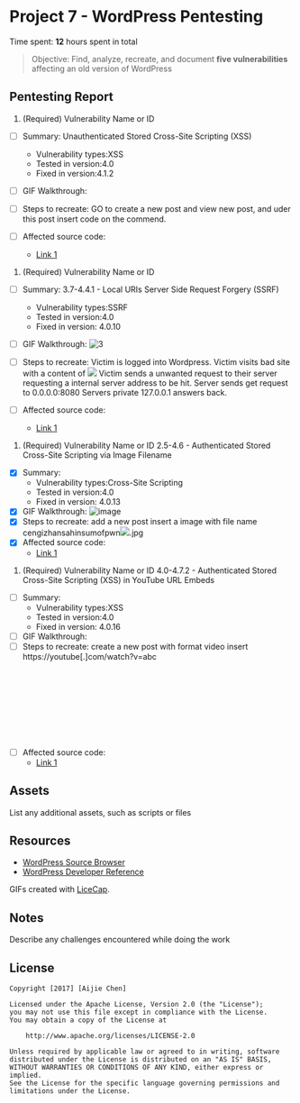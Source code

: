 # Project 7 - WordPress Pentesting

Time spent: **12** hours spent in total

> Objective: Find, analyze, recreate, and document **five vulnerabilities** affecting an old version of WordPress

## Pentesting Report

1. (Required) Vulnerability Name or ID
  - [ ] Summary: Unauthenticated Stored Cross-Site Scripting (XSS)
    - Vulnerability types:XSS
    - Tested in version:4.0
    - Fixed in version:4.1.2 
  - [ ] GIF Walkthrough: 
  
  
  - [ ] Steps to recreate: 
    GO to create a new post and view new post, and uder this post insert code on the commend.
  - [ ] Affected source code:
    - [Link 1](https://cedricvb.be/post/wordpress-stored-xss-vulnerability-4-1-2/)
1. (Required) Vulnerability Name or ID
  - [ ] Summary: 3.7-4.4.1 - Local URIs Server Side Request Forgery (SSRF)
    - Vulnerability types:SSRF
    - Tested in version:4.0
    - Fixed in version: 4.0.10
  - [ ] GIF Walkthrough: 
  ![3](https://user-images.githubusercontent.com/21352483/32157144-0cdef54c-bd18-11e7-9133-6a96a2ab57a1.gif)
  - [ ] Steps to recreate: 
    Victim is logged into Wordpress.
    Victim visits bad site with a content of
    <img src="//myWordpress.com/wp-admin/press-this.php?u=htto://0.0.0.0:8080&url-scan-submit=Scan"/>
    Victim sends a unwanted request to their server requesting a internal server address to be hit.
    Server sends get request to 0.0.0.0:8080
    Servers private 127.0.0.1 answers back.

  - [ ] Affected source code:
    - [Link 1](https://hackerone.com/reports/110801)
1. (Required) Vulnerability Name or ID 2.5-4.6 - Authenticated Stored Cross-Site Scripting via Image Filename
  - [X] Summary: 
    - Vulnerability types:Cross-Site Scripting
    - Tested in version:4.0
    - Fixed in version: 4.0.13
  - [X] GIF Walkthrough:
    ![image](https://user-images.githubusercontent.com/21352483/32157093-a22ea1d4-bd17-11e7-8032-0365992474e7.gif)
  - [X] Steps to recreate: 
      add a new post
      insert a image with file name cengizhansahinsumofpwn<img src=a onerror=alert(document.cookie)>.jpg
  - [X] Affected source code:
    - [Link 1](https://sumofpwn.nl/advisory/2016/persistent_cross_site_scripting_vulnerability_in_wordpress_due_to_unsafe_processing_of_file_names.html)
    
1. (Required) Vulnerability Name or ID 4.0-4.7.2 - Authenticated Stored Cross-Site Scripting (XSS) in YouTube URL Embeds
  - [ ] Summary: 
    - Vulnerability types:XSS
    - Tested in version:4.0
    - Fixed in version: 4.0.16
  - [ ] GIF Walkthrough: 
  - [ ] Steps to recreate:
      create a new post with format video
      insert https://youtube[.]com/watch?v=abc<svg onload=alert(1)> on the context
      pubnish and view post
  - [ ] Affected source code:
    - [Link 1](https://blog.sucuri.net/2017/03/stored-xss-in-wordpress-core.html)

## Assets

List any additional assets, such as scripts or files

## Resources

- [WordPress Source Browser](https://core.trac.wordpress.org/browser/)
- [WordPress Developer Reference](https://developer.wordpress.org/reference/)

GIFs created with [LiceCap](http://www.cockos.com/licecap/).

## Notes

Describe any challenges encountered while doing the work

## License

    Copyright [2017] [Aijie Chen]

    Licensed under the Apache License, Version 2.0 (the "License");
    you may not use this file except in compliance with the License.
    You may obtain a copy of the License at

        http://www.apache.org/licenses/LICENSE-2.0

    Unless required by applicable law or agreed to in writing, software
    distributed under the License is distributed on an "AS IS" BASIS,
    WITHOUT WARRANTIES OR CONDITIONS OF ANY KIND, either express or implied.
    See the License for the specific language governing permissions and
    limitations under the License.
